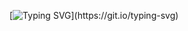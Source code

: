 [![Typing SVG](https://readme-typing-svg.demolab.com?font=Fira+Code&pause=1000&color=9A9C91&width=435&lines=Transforming+Computing+!!!)](https://git.io/typing-svg)


